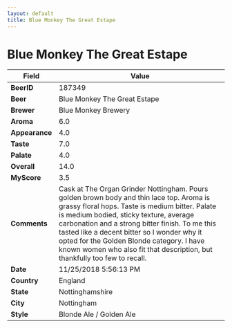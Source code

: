 ```yaml
---
layout: default
title: Blue Monkey The Great Estape
---
```


# Blue Monkey The Great Estape

| Field         | Value     |
|---------------|-----------|
| **BeerID** | 187349 |
| **Beer** | Blue Monkey The Great Estape |
| **Brewer** | Blue Monkey Brewery |
| **Aroma** | 6.0 |
| **Appearance** | 4.0 |
| **Taste** | 7.0 |
| **Palate** | 4.0 |
| **Overall** | 14.0 |
| **MyScore** | 3.5 |
| **Comments** | Cask at The Organ Grinder Nottingham. Pours golden brown body and thin lace top. Aroma is grassy floral hops. Taste is medium bitter. Palate is medium bodied, sticky texture, average carbonation and a strong bitter finish. To me this tasted like a decent bitter so I wonder why it opted for the Golden Blonde category. I have known women who also fit that description, but thankfully too few to recall. |
| **Date** | 11/25/2018 5:56:13 PM |
| **Country** | England |
| **State** | Nottinghamshire |
| **City** | Nottingham |
| **Style** | Blonde Ale / Golden Ale |
